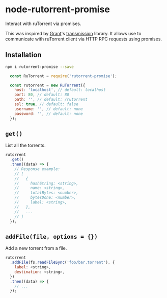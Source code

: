 # node-rutorrent-promise

Interact with ruTorrent via promises.

This was inspired by [Grant](https://github.com/grantholle)'s [transmission](https://www.npmjs.com/package/transmission-promise) library. It allows use to communicate with ruTorrent client via HTTP RPC requests using promises.

## Installation

```bash
npm i rutorrent-promise --save
```

```javascript
  const RuTorrent = require('rutorrent-promise');

  const rutorrent = new RuTorrent({
    host: 'localhost', // default: localhost
    port: 80, // default: 80
    path: '', // default: /rutorrent
    ssl: true, // default: false
    username: '', // default: none
    password: '', // default: none
  });
```

## `get()`

List all the torrents.

```javascript
rutorrent
  .get()
  .then((data) => {
    // Response example:
    // [
    //   {
    //     hashString: <string>,
    //     name: <string>,
    //     totalBytes: <number>,
    //     bytesDone: <number>,
    //     label: <string>,
    //   },
    //   ...
    // ]
  });
```

## `addFile(file, options = {})`

Add a new torrent from a file.

```javascript
rutorrent
  .addFile(fs.readFileSync('foo/bar.torrent'), {
    label: <string>,
    destination: <string>,
  })
  .then((data) => {
    // ...
  });
```
